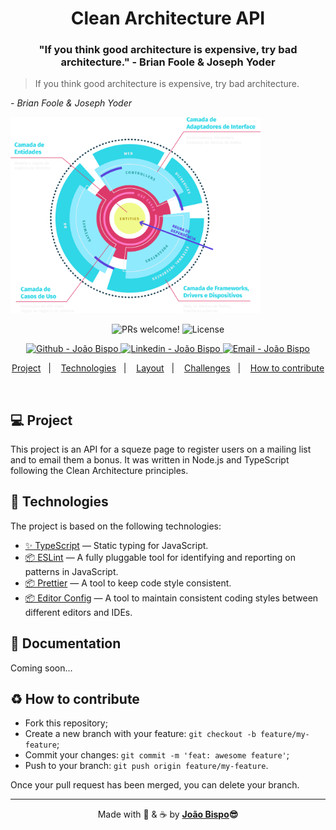 <meta charset="utf-8">

<h1 align="center">
 Clean Architecture API
</h1>

<h3 align="center">
 "If you think good architecture is expensive, try bad architecture." - Brian Foole & Joseph Yoder
</h3>

<!-- add a quotation version of quote above -->
<p align="center">
  <blockquote>
      If you think good architecture is expensive, try bad architecture.
  </blockquote>
   <cite>- Brian Foole & Joseph Yoder</cite>
</p>

<img  alt="Diagram Clean Architecture" title="#clean-architecture" src=".github/assets/clean-architecture-diagram.svg" width="400px" />

<p align="center">
 <img src="https://img.shields.io/static/v1?label=PRs&message=welcome&color=2BA5A5&labelColor=1C1C1C" alt="PRs welcome!" />

  <img alt="License" src="https://img.shields.io/static/v1?label=license&message=not specified&color=2BA5A5&labelColor=1C1C1C">
</p>
<p align="center">
  <a href="https://github.com/joaobispo2077" target="_blank" >
    <img alt="Github - João Bispo" src="https://img.shields.io/badge/Github--%4B0082?style=plastic&labelColor=1C1C1C&color=2BA5A5&logo=github">
  </a>
  <a href="https://www.linkedin.com/in/joaobispo2077/" target="_blank" >
    <img alt="Linkedin - João Bispo" src="https://img.shields.io/badge/Linkedin--%23F8952D?style=plastic&labelColor=1C1C1C&color=2BA5A5&logo=linkedin">
  </a>
  <a href="mailto:joaobispo2077@gmail.com" target="_blank" >
    <img alt="Email - João Bispo" src="https://img.shields.io/badge/Email--%23F8952D?style=plastic&labelColor=1C1C1C&color=2BA5A5&logo=gmail">
  </a>
</p>

<p align="center">
  <a href="#-project">Project</a>&nbsp;&nbsp;&nbsp;|&nbsp;&nbsp;&nbsp;
  <a href="#-technologies">Technologies</a>&nbsp;&nbsp;&nbsp;|&nbsp;&nbsp;&nbsp;
  <a href="#-layout">Layout</a>&nbsp;&nbsp;&nbsp;|&nbsp;&nbsp;&nbsp;
  <a href="#-challenges">Challenges</a>&nbsp;&nbsp;&nbsp;|&nbsp;&nbsp;&nbsp;
  <a href="#%EF%B8%8F-how-to-contribute">How to contribute</a>
</p>

<br>

## 💻 Project

This project is an API for a squeze page to register users on a mailing list and to email them a bonus. It was written in Node.js and TypeScript following the Clean Architecture principles.

## 🚀 Technologies

The project is based on the following technologies:

- [✨ TypeScript](https://www.typescriptlang.org) — Static typing for JavaScript.
- [📦 ESLint](https://eslint.org) — A fully pluggable tool for identifying and reporting on patterns in JavaScript.
- [📦 Prettier](https://prettier.io) — A tool to keep code style consistent.
- [📦 Editor Config](https://editorconfig.org) — A tool to maintain consistent coding styles between different editors and IDEs.

## 🔖 Documentation

Coming soon...

## ♻️ How to contribute

- Fork this repository;
- Create a new branch with your feature: `git checkout -b feature/my-feature`;
- Commit your changes: `git commit -m 'feat: awesome feature'`;
- Push to your branch: `git push origin feature/my-feature`.

Once your pull request has been merged, you can delete your branch.

---

<p align="center">Made with 💙 & ☕  by <strong><a href="https://www.linkedin.com/in/joaobispo2077/">João Bispo</a>😎 </strong> </p>
